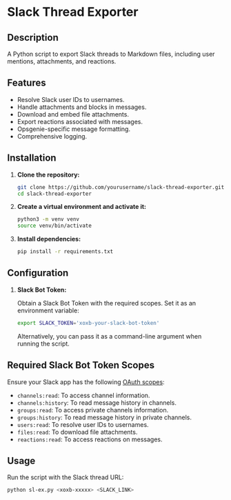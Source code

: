# Slack Thread Exporter

## Description

A Python script to export Slack threads to Markdown files, including user mentions, attachments, and reactions.

## Features

- Resolve Slack user IDs to usernames.
- Handle attachments and blocks in messages.
- Download and embed file attachments.
- Export reactions associated with messages.
- Opsgenie-specific message formatting.
- Comprehensive logging.

## Installation

1. **Clone the repository:**

    ```bash
    git clone https://github.com/yourusername/slack-thread-exporter.git
    cd slack-thread-exporter
    ```

2. **Create a virtual environment and activate it:**

    ```bash
    python3 -m venv venv
    source venv/bin/activate
    ```

3. **Install dependencies:**

    ```bash
    pip install -r requirements.txt
    ```

## Configuration

1. **Slack Bot Token:**

    Obtain a Slack Bot Token with the required scopes. Set it as an environment variable:

    ```bash
    export SLACK_TOKEN='xoxb-your-slack-bot-token'
    ```

    Alternatively, you can pass it as a command-line argument when running the script.

## Required Slack Bot Token Scopes

Ensure your Slack app has the following [OAuth scopes](https://api.slack.com/authentication/oauth-v2#scopes):

- `channels:read`: To access channel information.
- `channels:history`: To read message history in channels.
- `groups:read`: To access private channels information.
- `groups:history`: To read message history in private channels.
- `users:read`: To resolve user IDs to usernames.
- `files:read`: To download file attachments.
- `reactions:read`: To access reactions on messages.

## Usage

Run the script with the Slack thread URL:

```bash
python sl-ex.py <xoxb-xxxxx> <SLACK_LINK>
